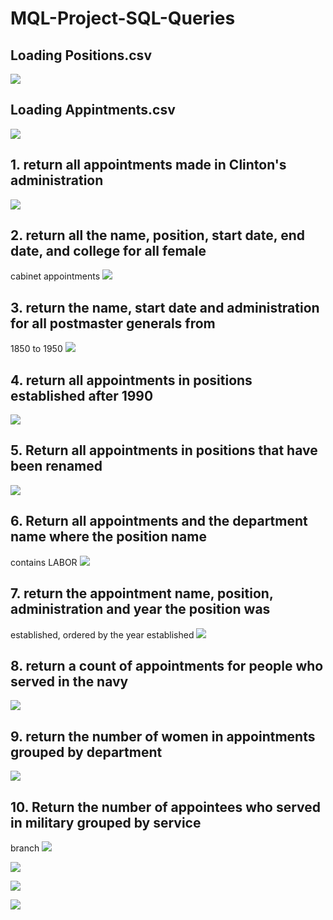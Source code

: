 # MQL-Project-SQL-Queries

## Loading Positions.csv
![](ss/load_positions.JPG)

## Loading Appintments.csv
![](ss/load_appointments.JPG)

## 1. return all appointments made in Clinton's administration 
![](ss/1.JPG)

## 2. return all the name, position, start date, end date, and college for all female 
cabinet appointments
![](ss/2.JPG)

## 3. return the name, start date and administration for all  postmaster generals from 
1850 to 1950
![](ss/3.JPG)

## 4. return all appointments in positions established after 1990
![](ss/4.JPG)

## 5. Return all appointments in positions that have been renamed
![](ss/5.JPG)

## 6. Return all appointments and the department name where the position name 
contains LABOR
![](ss/6.JPG)

## 7. return the appointment name, position, administration and year the position was 
established, ordered by the year established
![](ss/7.JPG)

## 8. return a count of appointments for people who served in the navy 
![](ss/8.JPG)

## 9. return the number of women in appointments grouped by department 
![](ss/9.JPG)

## 10. Return the number of appointees who served in military grouped by service 
branch 
![](ss/10.JPG)

![](ss/graph1.JPG)

![](ss/graph2.JPG)

![](ss/graph3.JPG)

